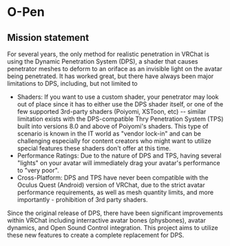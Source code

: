 # O-Pen

## Mission statement
For several years, the only method for realistic penetration in VRChat is using the Dynamic Penetration System (DPS), a shader that causes penetrator meshes to deform to an oriface as an invisible light on the avatar being penetrated. It has worked great, but there have always been major limitations to DPS, including, but not limited to
* Shaders: If you want to use a custom shader, your penetrator may look out of place since it has to either use the DPS shader itself, or one of the few supported 3rd-party shaders (Poiyomi, XSToon, etc) -- similar limitation exists with the DPS-compatible Thry Penetration System (TPS) built into versions 8.0 and above of Poiyomi's shaders. This type of scenario is known in the IT world as "vendor lock-in" and can be challenging especially for content creators who might want to utilize special features these shaders don't offer at this time.
* Performance Ratings: Due to the nature of DPS and TPS, having several "lights" on your avatar will immediately drag your avatar's performance to "very poor".
* Cross-Platform: DPS and TPS have never been compatible with the Oculus Quest (Android) version of VRChat, due to the strict avatar performance requirements, as well as mesh quantity limits, and more importantly - prohibition of 3rd party shaders.

Since the original release of DPS, there have been significant improvements within VRChat including interractive avatar bones (physbones), avatar dynamics, and Open Sound Control integration. This project aims to utilize these new features to create a complete replacement for DPS.